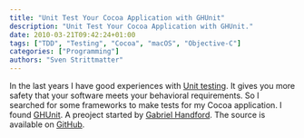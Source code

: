 ```yaml
---
title: "Unit Test Your Cocoa Application with GHUnit"
description: "Unit Test Your Cocoa Application with GHUnit."
date: 2010-03-21T09:42:24+01:00
tags: ["TDD", "Testing", "Cocoa", "macOS", "Objective-C"]
categories: ["Programming"]
authors: "Sven Strittmatter"
---
```


In the last years  I have good experiences with [Unit  testing][1]. It gives you
more  safety  that  your  software  meets your  behavioral  requirements.  So  I
searched for  some frameworks to  make tests for  my Cocoa application.  I found
[GHUnit][2].  A  preoject  started  by  [Gabriel  Handford][3].  The  source  is
available on [GitHub][4].

[1]: http://en.wikipedia.org/wiki/Unit_testing
[2]: http://rel.me/2009/02/21/unit-testing-for-mac-os-x-and-iphone-ghunit/
[3]: http://rel.me/
[4]: http://github.com/gabriel/gh-unit